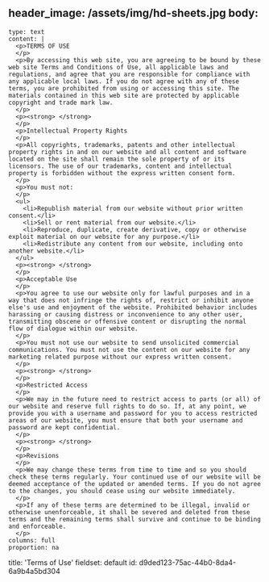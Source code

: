 header_image: /assets/img/hd-sheets.jpg
body:
  -
    type: text
    content: |
      <p>TERMS OF USE
      </p>
      <p>By accessing this web site, you are agreeing to be bound by these web site Terms and Conditions of Use, all applicable laws and regulations, and agree that you are responsible for compliance with any applicable local laws. If you do not agree with any of these terms, you are prohibited from using or accessing this site. The materials contained in this web site are protected by applicable copyright and trade mark law.
      </p>
      <p><strong> </strong>
      </p>
      <p>Intellectual Property Rights
      </p>
      <p>All copyrights, trademarks, patents and other intellectual property rights in and on our website and all content and software located on the site shall remain the sole property of or its licensors. The use of our trademarks, content and intellectual property is forbidden without the express written consent form.
      </p>
      <p>You must not:
      </p>
      <ul>
      	<li>Republish material from our website without prior written consent.</li>
      	<li>Sell or rent material from our website.</li>
      	<li>Reproduce, duplicate, create derivative, copy or otherwise exploit material on our website for any purpose.</li>
      	<li>Redistribute any content from our website, including onto another website.</li>
      </ul>
      <p><strong> </strong>
      </p>
      <p>Acceptable Use
      </p>
      <p>You agree to use our website only for lawful purposes and in a way that does not infringe the rights of, restrict or inhibit anyone else's use and enjoyment of the website. Prohibited behavior includes harassing or causing distress or inconvenience to any other user, transmitting obscene or offensive content or disrupting the normal flow of dialogue within our website.
      </p>
      <p>You must not use our website to send unsolicited commercial communications. You must not use the content on our website for any marketing related purpose without our express written consent.
      </p>
      <p><strong> </strong>
      </p>
      <p>Restricted Access
      </p>
      <p>We may in the future need to restrict access to parts (or all) of our website and reserve full rights to do so. If, at any point, we provide you with a username and password for you to access restricted areas of our website, you must ensure that both your username and password are kept confidential.
      </p>
      <p><strong> </strong>
      </p>
      <p>Revisions
      </p>
      <p>We may change these terms from time to time and so you should check these terms regularly. Your continued use of our website will be deemed acceptance of the updated or amended terms. If you do not agree to the changes, you should cease using our website immediately.
      </p>
      <p>If any of these terms are determined to be illegal, invalid or otherwise unenforceable, it shall be severed and deleted from these terms and the remaining terms shall survive and continue to be binding and enforceable.
      </p>
    columns: full
    proportion: na
title: 'Terms of Use'
fieldset: default
id: d9ded123-75ac-44b0-8da4-6a9b4a5bd304
